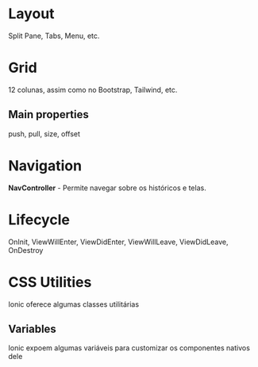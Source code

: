 # Layout 

Split Pane, Tabs, Menu, etc.

# Grid 

12 colunas, assim como no Bootstrap, Tailwind, etc.

## Main properties

push, pull, size, offset

# Navigation

**NavController** - Permite navegar sobre os históricos e telas.

# Lifecycle

OnInit, ViewWillEnter, ViewDidEnter, ViewWillLeave, ViewDidLeave, OnDestroy

# CSS Utilities 

Ionic oferece algumas classes utilitárias

## Variables

Ionic expoem algumas variáveis para customizar os componentes nativos dele

